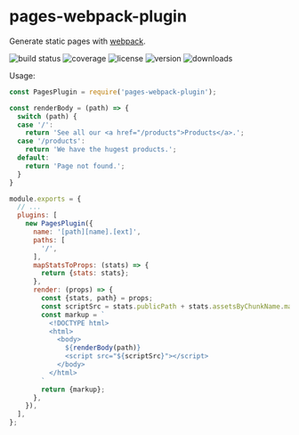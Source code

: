 # pages-webpack-plugin

Generate static pages with [webpack].

![build status](http://img.shields.io/travis/metalabdesign/pages-webpack-plugin/master.svg?style=flat)
![coverage](https://img.shields.io/codecov/c/github/metalabdesign/pages-webpack-plugin/master.svg?style=flat)
![license](http://img.shields.io/npm/l/pages-webpack-plugin.svg?style=flat)
![version](http://img.shields.io/npm/v/pages-webpack-plugin.svg?style=flat)
![downloads](http://img.shields.io/npm/dm/pages-webpack-plugin.svg?style=flat)

Usage:

```js
const PagesPlugin = require('pages-webpack-plugin');

const renderBody = (path) => {
  switch (path) {
  case '/':
    return 'See all our <a href="/products">Products</a>.';
  case '/products':
    return 'We have the hugest products.';
  default:
    return 'Page not found.';
  }
}

module.exports = {
  // ...
  plugins: [
    new PagesPlugin({
      name: '[path][name].[ext]',
      paths: [
        '/',
      ],
      mapStatsToProps: (stats) => {
        return {stats: stats};
      },
      render: (props) => {
        const {stats, path} = props;
        const scriptSrc = stats.publicPath + stats.assetsByChunkName.main;
        const markup = `
          <!DOCTYPE html>
          <html>
            <body>
              ${renderBody(path)}
              <script src="${scriptSrc}"></script>
            </body>
          </html>
        `
        return {markup};
      },
    }),
  ],
};
```

[webpack]: https://webpack.js.org/
